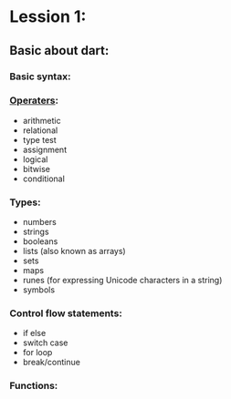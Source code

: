 
# Lession 1:

## Basic about dart:
### Basic syntax:

### [Operaters](https://www.w3adda.com/dart-tutorial/dart-operators):
- arithmetic
- relational
- type test
- assignment
- logical
- bitwise
- conditional

### Types:
- numbers
- strings
- booleans
- lists (also known as arrays)
- sets
- maps
- runes (for expressing Unicode characters in a string)
- symbols

### Control flow statements:
- if else
- switch case
- for loop
- break/continue

### Functions:



